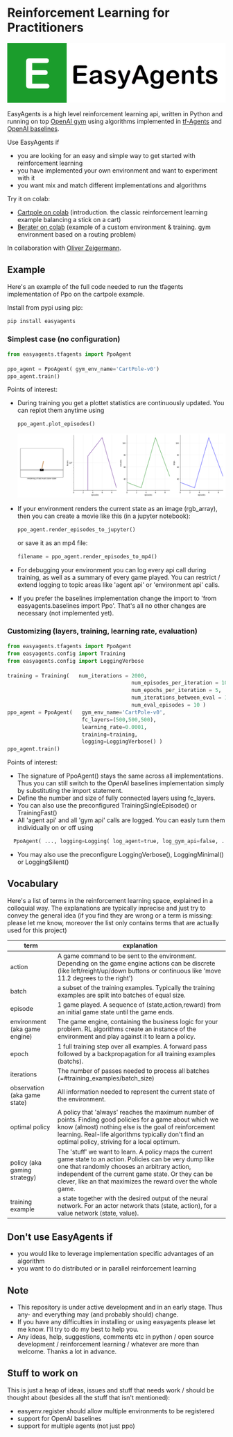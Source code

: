 # Reinforcement Learning for Practitioners

![EasyAgents logo](images/EazyAgentsIcon.png)

EasyAgents is a high level reinforcement learning api, written in Python and running on top 
[OpenAI gym](https://github.com/openai/gym) using algorithms implemented in 
[tf-Agents](https://github.com/tensorflow/agents) and [OpenAI baselines](https://github.com/openai/baselines).

Use EasyAgents if
* you are looking for an easy and simple way to get started with reinforcement learning
* you have implemented your own environment and want to experiment with it
* you want mix and match different implementations and algorithms

Try it on colab:
* [Cartpole on colab](https://colab.research.google.com/github/christianhidber/easyagents/blob/master/jupyter_notebooks/easyagents_cartpole.ipynb)
  (introduction. the classic reinforcement learning example balancing a stick on a cart)
* [Berater on colab](https://colab.research.google.com/github/christianhidber/easyagents/blob/master/jupyter_notebooks/easyagents_berater.ipynb)
  (example of a custom environment & training. gym environment based on a routing problem)

In collaboration with [Oliver Zeigermann](http://zeigermann.eu/). 
## Example

Here's an example of the full code needed to run the tfagents implementation of Ppo on the cartpole example.

Install from pypi using pip:

```python
pip install easyagents
```

### Simplest case (no configuration)

```python
from easyagents.tfagents import PpoAgent

ppo_agent = PpoAgent( gym_env_name='CartPole-v0')
ppo_agent.train()
```

Points of interest:

* During training you get a plottet statistics are continuously updated. You can replot them anytime using

    ```python
    ppo_agent.plot_episodes()
    ```
  ![CartPole_Training](images/readme_cartpole_training.png)

* If your environment renders the current state as an image (rgb_array), then you can create a movie like this 
  (in a jupyter notebook):
  ```python
  ppo_agent.render_episodes_to_jupyter()
  ```
   or save it as an mp4 file:
    ```python
    filename = ppo_agent.render_episodes_to_mp4()
    ```

* For debugging your environment you can log every api call during training, as well as a summary of every 
  game played.
  You can restrict / extend logging to topic areas like 'agent api' or 'environment api' calls.
* If you prefer the baselines implementation change the import to 'from easyagents.baselines import Ppo'.
  That's all no other changes are necessary (not implemented yet).

### Customizing (layers, training, learning rate, evaluation)

```python
from easyagents.tfagents import PpoAgent
from easyagents.config import Training
from easyagents.config import LoggingVerbose

training = Training(   num_iterations = 2000,
                                        num_episodes_per_iteration = 100,
                                        num_epochs_per_iteration = 5,
                                        num_iterations_between_eval = 10,
                                        num_eval_episodes = 10 )
ppo_agent = PpoAgent(   gym_env_name='CartPole-v0',
                        fc_layers=(500,500,500),
                        learning_rate=0.0001,
                        training=training,
                        logging=LoggingVerbose() )
ppo_agent.train()
```

Points of interest:

* The signature of PpoAgent() stays the same across all implementations.
  Thus you can still switch to the OpenAI baselines implementation simply by substituting the import statement.
* Define the number and size of fully connected layers using fc_layers.
* You can also use the preconfigured TrainingSingleEpisode() or TrainingFast()
* All 'agent api' and all 'gym api' calls are logged. You can easly turn them individually on or off using

```python
  PpoAgent( ..., logging=Logging( log_agent=true, log_gym_api=false, ... ), ...)
```

* You may also use the preconfigure LoggingVerbose(), LoggingMinimal() or LoggingSilent()

## Vocabulary

Here's a list of terms in the reinforcement learning space, explained in a colloquial way. The explanations are typically inprecise and just try to convey the general idea (if you find they are wrong or a term is missing: please let me know,
moreover the list only contains terms that are actually used for this project)

| term                          | explanation                           |
| ---                           | ---                                   |
| action                        | A game command to be sent to the environment. Depending on the game engine actions can be discrete (like left/reight/up/down buttons or continuous like 'move 11.2 degrees to the right')|
| batch                         | a subset of the training examples. Typically the training examples are split into batches of equal size.  |
| episode                       | 1 game played. A sequence of (state,action,reward) from an initial game state until the game ends.        |
| environment (aka game engine) | The game engine, containing the business logic for your problem. RL algorithms create an instance of the environment and play against it to learn a policy. |
| epoch                         | 1 full training step over all examples. A forward pass followed by a backpropagation for all training examples (batchs). |
| iterations                    | The number of passes needed to process all batches (=#training_examples/batch_size)                       |
| observation (aka game state)  | All information needed to represent the current state of the environment.                                 |
| optimal policy                | A policy that 'always' reaches the maximum number of points. Finding good policies for a game about which we know (almost) nothing else is the goal of reinforcement learning. Real-life algorithms typically don't find an optimal policy, striving for a local optimum.           |
| policy (aka gaming strategy)  | The 'stuff' we want to learn. A policy maps the current game state to an action. Policies can be very dump like one that randomly chooses an arbitrary action, independent of the current game state. Or they can be clever, like an that maximizes the reward over the whole game.      |
| training example              | a state together with the desired output of the neural network. For an actor network thats (state, action), for a value network (state, value). |

## Don't use EasyAgents if

* you would like to leverage implementation specific advantages of an algorithm
* you want to do distributed or in parallel reinforcement learning

## Note

* This repository is under active development and in an early stage. 
  Thus any- and everything may (and probably should) change.
* If you have any difficulties in installing or using easyagents please let me know. I'll try to do my best to help you.
* Any ideas, help, suggestions, comments etc in python / open source development / reinforcement learning / whatever
  are more than welcome. Thanks a lot in advance.

## Stuff to work on

This is just a heap of ideas, issues and stuff that needs work / should be thought about (besides all the stuff that isn't mentioned):

* easyenv.register should allow multiple environments to be registered
* support for OpenAI baselines
* support for multiple agents (not just ppo)
